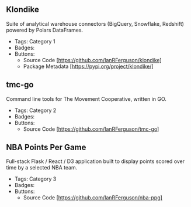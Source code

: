 ## Klondike
Suite of analytical warehouse connectors (BigQuery, Snowflake, Redshift) powered by Polars DataFrames.
- Tags: Category 1
- Badges:
- Buttons:
  - Source Code [https://github.com/IanRFerguson/klondike]
  - Package Metadata [https://pypi.org/project/klondike/]

## tmc-go
Command line tools for The Movement Cooperative, written in GO.
- Tags: Category 2
- Badges:
- Buttons:
  - Source Code [https://github.com/IanRFerguson/tmc-go]

## NBA Points Per Game
Full-stack Flask / React / D3 application built to display points scored over time by a selected NBA team.
- Tags: Category 3
- Badges:
- Buttons:
  - Source Code [https://github.com/IanRFerguson/nba-ppg]